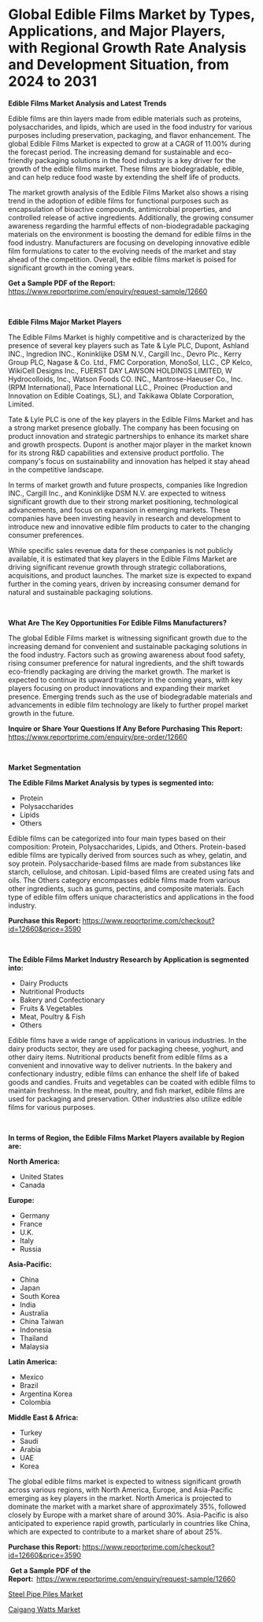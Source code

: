 <p><h1>Global Edible Films Market by Types, Applications, and Major Players, with Regional Growth Rate Analysis and Development Situation, from 2024 to 2031</h1></p><p><strong>Edible Films Market Analysis and Latest Trends</strong></p>
<p><p>Edible films are thin layers made from edible materials such as proteins, polysaccharides, and lipids, which are used in the food industry for various purposes including preservation, packaging, and flavor enhancement. The global Edible Films Market is expected to grow at a CAGR of 11.00% during the forecast period. The increasing demand for sustainable and eco-friendly packaging solutions in the food industry is a key driver for the growth of the edible films market. These films are biodegradable, edible, and can help reduce food waste by extending the shelf life of products.</p><p>The market growth analysis of the Edible Films Market also shows a rising trend in the adoption of edible films for functional purposes such as encapsulation of bioactive compounds, antimicrobial properties, and controlled release of active ingredients. Additionally, the growing consumer awareness regarding the harmful effects of non-biodegradable packaging materials on the environment is boosting the demand for edible films in the food industry. Manufacturers are focusing on developing innovative edible film formulations to cater to the evolving needs of the market and stay ahead of the competition. Overall, the edible films market is poised for significant growth in the coming years.</p></p>
<p><strong>Get a Sample PDF of the Report:&nbsp;</strong> <a href="https://www.reportprime.com/enquiry/request-sample/12660">https://www.reportprime.com/enquiry/request-sample/12660</a></p>
<p>&nbsp;</p>
<p><strong>Edible Films Major Market Players</strong></p>
<p><p>The Edible Films Market is highly competitive and is characterized by the presence of several key players such as Tate & Lyle PLC, Dupont, Ashland INC., Ingredion INC., Koninklijke DSM N.V., Cargill Inc., Devro Plc., Kerry Group PLC, Nagase & Co. Ltd., FMC Corporation, MonoSol, LLC., CP Kelco, WikiCell Designs Inc., FUERST DAY LAWSON HOLDINGS LIMITED, W Hydrocolloids, Inc., Watson Foods CO. INC., Mantrose-Haeuser Co., Inc. (RPM International), Pace International LLC., Proinec (Production and Innovation on Edible Coatings, SL), and Takikawa Oblate Corporation, Limited.</p><p>Tate & Lyle PLC is one of the key players in the Edible Films Market and has a strong market presence globally. The company has been focusing on product innovation and strategic partnerships to enhance its market share and growth prospects. Dupont is another major player in the market known for its strong R&D capabilities and extensive product portfolio. The company's focus on sustainability and innovation has helped it stay ahead in the competitive landscape.</p><p>In terms of market growth and future prospects, companies like Ingredion INC., Cargill Inc., and Koninklijke DSM N.V. are expected to witness significant growth due to their strong market positioning, technological advancements, and focus on expansion in emerging markets. These companies have been investing heavily in research and development to introduce new and innovative edible film products to cater to the changing consumer preferences.</p><p>While specific sales revenue data for these companies is not publicly available, it is estimated that key players in the Edible Films Market are driving significant revenue growth through strategic collaborations, acquisitions, and product launches. The market size is expected to expand further in the coming years, driven by increasing consumer demand for natural and sustainable packaging solutions.</p></p>
<p>&nbsp;</p>
<p><strong>What Are The Key Opportunities For Edible Films Manufacturers?</strong></p>
<p><p>The global Edible Films market is witnessing significant growth due to the increasing demand for convenient and sustainable packaging solutions in the food industry. Factors such as growing awareness about food safety, rising consumer preference for natural ingredients, and the shift towards eco-friendly packaging are driving the market growth. The market is expected to continue its upward trajectory in the coming years, with key players focusing on product innovations and expanding their market presence. Emerging trends such as the use of biodegradable materials and advancements in edible film technology are likely to further propel market growth in the future.</p></p>
<p><strong>Inquire or Share Your Questions If Any Before Purchasing This Report:</strong> <a href="https://www.reportprime.com/enquiry/pre-order/12660">https://www.reportprime.com/enquiry/pre-order/12660</a></p>
<p>&nbsp;</p>
<p><strong>Market Segmentation</strong></p>
<p><strong>The Edible Films Market Analysis by types is segmented into:</strong></p>
<p><ul><li>Protein</li><li>Polysaccharides</li><li>Lipids</li><li>Others</li></ul></p>
<p><p>Edible films can be categorized into four main types based on their composition: Protein, Polysaccharides, Lipids, and Others. Protein-based edible films are typically derived from sources such as whey, gelatin, and soy protein. Polysaccharide-based films are made from substances like starch, cellulose, and chitosan. Lipid-based films are created using fats and oils. The Others category encompasses edible films made from various other ingredients, such as gums, pectins, and composite materials. Each type of edible film offers unique characteristics and applications in the food industry.</p></p>
<p><strong>Purchase this Report:&nbsp;</strong><a href="https://www.reportprime.com/checkout?id=12660&price=3590">https://www.reportprime.com/checkout?id=12660&price=3590</a></p>
<p>&nbsp;</p>
<p><strong>The Edible Films Market Industry Research by Application is segmented into:</strong></p>
<p><ul><li>Dairy Products</li><li>Nutritional Products</li><li>Bakery and Confectionary</li><li>Fruits & Vegetables</li><li>Meat, Poultry & Fish</li><li>Others</li></ul></p>
<p><p>Edible films have a wide range of applications in various industries. In the dairy products sector, they are used for packaging cheese, yoghurt, and other dairy items. Nutritional products benefit from edible films as a convenient and innovative way to deliver nutrients. In the bakery and confectionary industry, edible films can enhance the shelf life of baked goods and candies. Fruits and vegetables can be coated with edible films to maintain freshness. In the meat, poultry, and fish market, edible films are used for packaging and preservation. Other industries also utilize edible films for various purposes.</p></p>
<p>&nbsp;</p>
<p><strong>In terms of Region, the Edible Films Market Players available by Region are:</strong></p>
<p>
    <p> <strong> North America: </strong>
        <ul>
            <li>United States</li>
            <li>Canada</li>
        </ul>
        </p> 
    <p> <strong> Europe: </strong>
        <ul>
            <li>Germany</li>
            <li>France</li>
            <li>U.K.</li>
            <li>Italy</li>
            <li>Russia</li>
        </ul>
        </p> 
    <p> <strong> Asia-Pacific: </strong>
        <ul>
            <li>China</li>
            <li>Japan</li>
            <li>South Korea</li>
            <li>India</li>
            <li>Australia</li>
            <li>China Taiwan</li>
            <li>Indonesia</li>
            <li>Thailand</li>
            <li>Malaysia</li>
        </ul>
        </p> 
    <p> <strong> Latin America: </strong>
        <ul>
            <li>Mexico</li>
            <li>Brazil</li>
            <li>Argentina Korea</li>
            <li>Colombia</li>
        </ul>
        </p> 
    <p> <strong> Middle East & Africa: </strong>
        <ul>
            <li>Turkey</li>
            <li>Saudi</li>
            <li>Arabia</li>
            <li>UAE</li>
            <li>Korea</li>
        </ul>
    </p>
    </p>
<p><p>The global edible films market is expected to witness significant growth across various regions, with North America, Europe, and Asia-Pacific emerging as key players in the market. North America is projected to dominate the market with a market share of approximately 35%, followed closely by Europe with a market share of around 30%. Asia-Pacific is also anticipated to experience rapid growth, particularly in countries like China, which are expected to contribute to a market share of about 25%.</p></p>
<p><strong>Purchase this Report: </strong><a href="https://www.reportprime.com/checkout?id=12660&price=3590">https://www.reportprime.com/checkout?id=12660&price=3590</a></p>
<p>&nbsp;<strong>Get a Sample PDF of the Report:&nbsp;&nbsp;</strong><a href="https://www.reportprime.com/enquiry/request-sample/12660">https://www.reportprime.com/enquiry/request-sample/12660</a></p>
<p><strong></strong></p>
<p><p><a href="https://full-wildebeest-80b.notion.site/Insights-into-Steel-Pipe-Piles-Market-Size-Analysing-Market-Share-Trends-and-Growth-from-2024-to--3120905dae8d41bb8577b43ae4739c9e">Steel Pipe Piles Market</a></p><p><a href="https://pretty-mail-caf.notion.site/Caigang-Watts-Market-Analysis-Examines-its-Scope-on-Growth-Opportunities-and-Forecasted-Trends-Span-c98a505b95d64d3287b6a5542e582ffe">Caigang Watts Market</a></p></p>